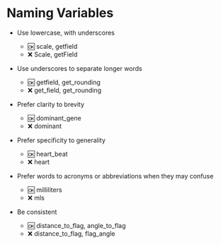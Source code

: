 # Naming Variables

- Use lowercase, with underscores
  - :ok: scale, getfield
  - :x:  Scale, getField

- Use underscores to separate longer words
  - :ok: getfield, get_rounding
  - :x:  get_field, get_rounding

- Prefer clarity to brevity  
  - :ok: dominant_gene
  - :x:  dominant
  
- Prefer specificity to generality  
  - :ok: heart_beat
  - :x:  heart

- Prefer words to acronyms or abbreviations when they may confuse
  - :ok: milliliters
  - :x: mls

- Be consistent
  - :ok: distance_to_flag, angle_to_flag
  - :x: distance_to_flag, flag_angle
  
